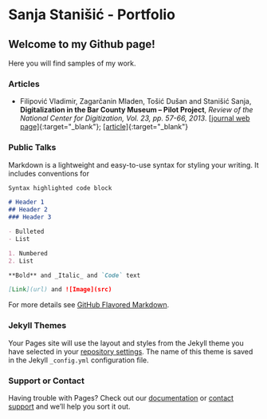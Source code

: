# Sanja Stanišić - Portfolio

## Welcome to my Github page!

Here you will find samples of my work.


### Articles

- Filipović Vladimir, Zagarčanin Mladen, Tošić Dušan and Stanišić Sanja, **Digitalization in the Bar County Museum – Pilot Project**, _Review of the National Center for Digitization, Vol. 23, pp. 57-66, 2013_. 
[[journal web page]](http://elib.mi.sanu.ac.rs/pages/browse_issue.php?db=ncd&rbr=23){:target="_blank"};
[[article]](./offline-items/ncd23057.pdf){:target="_blank"}

### Public Talks


Markdown is a lightweight and easy-to-use syntax for styling your writing. It includes conventions for

```markdown
Syntax highlighted code block

# Header 1
## Header 2
### Header 3

- Bulleted
- List

1. Numbered
2. List

**Bold** and _Italic_ and `Code` text

[Link](url) and ![Image](src)
```

For more details see [GitHub Flavored Markdown](https://guides.github.com/features/mastering-markdown/).

### Jekyll Themes

Your Pages site will use the layout and styles from the Jekyll theme you have selected in your [repository settings](https://github.com/sanjastanisic/sanjastanisic.github.io/settings). The name of this theme is saved in the Jekyll `_config.yml` configuration file.

### Support or Contact

Having trouble with Pages? Check out our [documentation](https://help.github.com/categories/github-pages-basics/) or [contact support](https://github.com/contact) and we’ll help you sort it out.

